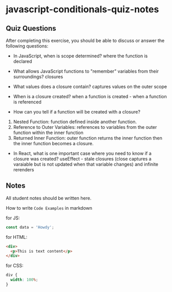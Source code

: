 # javascript-conditionals-quiz-notes

## Quiz Questions

After completing this exercise, you should be able to discuss or answer the following questions:

- In JavaScript, when is scope determined?
  where the function is declared

- What allows JavaScript functions to "remember" variables from their surroundings?
  closures

- What values does a closure contain?
  captures values on the outer scope

- When is a closure created?
  when a function is created - when a function is referenced

- How can you tell if a function will be created with a closure?

1. Nested Function: function defined inside another function.
2. Reference to Outer Variables: references to variables from the outer function within the inner function
3. Returned Inner Function: outer function returns the inner function then the inner function becomes a closure.

- In React, what is one important case where you need to know if a closure was created?
  useEffect - stale closures (close captures a varaiable but is not updated when that variable changes) and infinite rerenders

## Notes

All student notes should be written here.

How to write `Code Examples` in markdown

for JS:

```javascript
const data = 'Howdy';
```

for HTML:

```html
<div>
  <p>This is text content</p>
</div>
```

for CSS:

```css
div {
  width: 100%;
}
```
